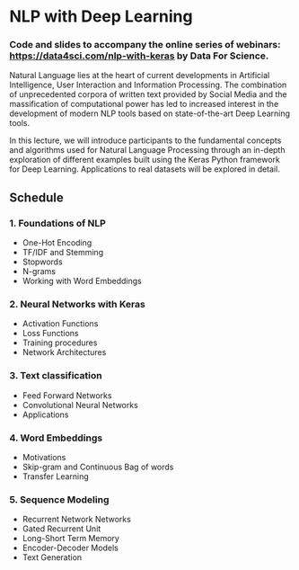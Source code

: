 # NLP with Deep Learning

### Code and slides to accompany the online series of webinars: https://data4sci.com/nlp-with-keras by Data For Science.

Natural Language lies at the heart of current developments in Artificial Intelligence, User Interaction and Information Processing. The combination of unprecedented corpora of written text provided by Social Media and the massification of computational power has led to increased interest in the development of modern NLP tools based on state-of-the-art Deep Learning tools.

In this lecture, we will introduce participants to the fundamental concepts and algorithms used for Natural Language Processing through an in-depth exploration of different examples built using the Keras Python framework for Deep Learning. Applications to real datasets will be explored in detail.

## Schedule
### 1. Foundations of NLP
- One-Hot Encoding
- TF/IDF and Stemming
- Stopwords
- N-grams
- Working with Word Embeddings

### 2. Neural Networks with Keras
- Activation Functions
- Loss Functions
- Training procedures
- Network Architectures

### 3. Text classification
- Feed Forward Networks
- Convolutional Neural Networks
- Applications

### 4. Word Embeddings
- Motivations
- Skip-gram and Continuous Bag of words
- Transfer Learning

### 5. Sequence Modeling
- Recurrent Network Networks
- Gated Recurrent Unit
- Long-Short Term Memory
- Encoder-Decoder Models
- Text Generation